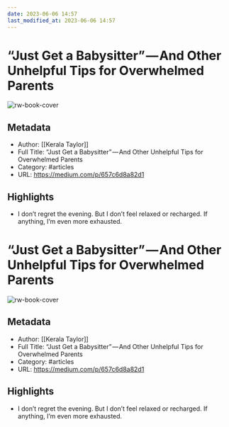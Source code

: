 ```yaml
---
date: 2023-06-06 14:57
last_modified_at: 2023-06-06 14:57
---
```

# “Just Get a Babysitter” — And Other Unhelpful Tips for Overwhelmed Parents

![rw-book-cover](https://readwise-assets.s3.amazonaws.com/static/images/article1.be68295a7e40.png)

## Metadata
- Author: [[Kerala Taylor]]
- Full Title: “Just Get a Babysitter” — And Other Unhelpful Tips for Overwhelmed Parents
- Category: #articles
- URL: https://medium.com/p/657c6d8a82d1

## Highlights
- I don’t regret the evening. But I don’t feel relaxed or recharged. If anything, I’m even more exhausted.
# “Just Get a Babysitter” — And Other Unhelpful Tips for Overwhelmed Parents

![rw-book-cover](https://readwise-assets.s3.amazonaws.com/static/images/article1.be68295a7e40.png)

## Metadata
- Author: [[Kerala Taylor]]
- Full Title: “Just Get a Babysitter” — And Other Unhelpful Tips for Overwhelmed Parents
- Category: #articles
- URL: https://medium.com/p/657c6d8a82d1

## Highlights
- I don’t regret the evening. But I don’t feel relaxed or recharged. If anything, I’m even more exhausted.
